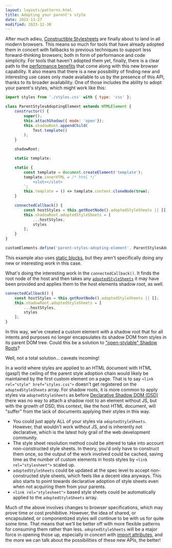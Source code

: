 ```yaml
---
layout: layouts/patterns.html
title: Adopting your parent's style
date: 2022-11-27
modified: 2023-12-30
---
```


After much adieu, [Constructible Stylesheets](https://dev.to/westbrook/why-would-anyone-use-constructible-stylesheets-anyways-19ng) are finally about to land in all modern browsers. This means so much for tools that have already adopted them in concert with fallbacks to previous techniques to support less forward-thinking browsers; both in form of performance and code simplicity. For tools that haven't adopted them yet, finally, there is a clear path to the [performance benefits](https://github.com/emotion-js/emotion/issues/2501) that come along with this new browser capability. It also means that there is a new possibility of finding new and interesting use cases only made available to us by the presence of this API, thanks to its broader availability. One of those includes the ability to adopt your parent's styles, which might work like this:

```js
import styles from './styles.css' with { type: 'css' };

class ParentStylesAdoptingElement extends HTMLElement {
    constructor() {
        super();
        this.attachShadow({ mode: 'open'});
        this.shadowRoot.appendChild(
            Test.template()
        );
    }

    shadowRoot;

    static template;

    static {
        const template = document.createElement('template');
        template.innerHTML = /* html */`
            <slot></slot>
        `;
        this.template = () => template.content.cloneNode(true);
    }

    connectedCallback() {
        const hostStyles = this.getRootNode().adoptedStyleSheets || [];
        this.shadowRoot.adoptedStyleSheets = [
            ...hostStyles,
            styles
        ];
    }
}

customElements.define('parent-styles-adopting-element', ParentStylesAdoptingElement);
```
<dialog></dialog>

This example also uses [static blocks](/patterns/static-blocks), but they aren't specifically doing any new or interesting work in this case.

What's doing the interesting work in the `connectedCallback()`. It finds the root node of the host and then takes any [`adoptedStyleSheets`](https://developer.mozilla.org/en-US/docs/Web/API/Document/adoptedStyleSheets) it may have been provided and applies them to the host elements shadow root, as well.

```js
connectedCallback() {
    const hostStyles = this.getRootNode().adoptedStyleSheets || [];
    this.shadowRoot.adoptedStyleSheets = [
        ...hostStyles,
        styles
    ];
}
```
<dialog></dialog>

In this way, we've created a custom element with a shadow root that for all intents and purposes no longer encapsulates its shadow DOM from styles in its parent DOM tree. Could this be a solution to ["open-stylable" Shadow Roots](https://github.com/WICG/webcomponents/issues/909)?

Well, not a total solution... caveats incoming!

In a world where styles are applied to an HTML document with HTML (gasp!) the ceiling of the parent style adoption chain would likely be maintained by the first custom element on a page. That is to say `<link rel="style" href="styles.css">` doesn't get registered on the `adoptedStyleSheets` array. For shadow roots, it is more common to apply styles via `adoptedStyleSheets` as before [Declarative Shadow DOM (DSD)](https://web.dev/declarative-shadow-dom/) there was no way to attach a shadow root to an element without JS, but with the growth of DSD, this context, like the host HTML document, will "suffer" from the lack of documents applying their styles in this way.

- You could just apply ALL of your styles via `adoptedStyleSheets`. However, that wouldn't work without JS, and is inherently not declarative, which is the latest holy grail of the web development community.
- The style sheet resolution method could be altered to take into account non-constructed style sheets. In theory, you'd only have to construct them once, so the output of the work involved could be cached, saving time as the number of custom elements in hosts styles by `<link rel="stylesheet">` scaled up.
- `adoptedStyleSheets` could be updated at the spec level to accept non-constructed style sheets, which feels like a decent idea anyways. This also starts to point towards declarative adoption of style sheets even when not acquiring them from your parents.
- `<link rel="stylesheet">` based style sheets could be automatically applied to the `adoptedStyleSheets` array.

Much of the above involves changes to browser specifications, which may prove time or cost prohibitive. However, the idea of shared, or encapsulated, or componentized styles will continue to be with us for quite some time. That means that we'll be better off with more flexible patterns for consuming them rather than less. `adoptedStyleSheets` will be a major force in opening those up, especially in concert with [import attributes](https://tc39.es/proposal-import-attributes/), and the more we can talk about the possibilities of these new APIs, the better!
